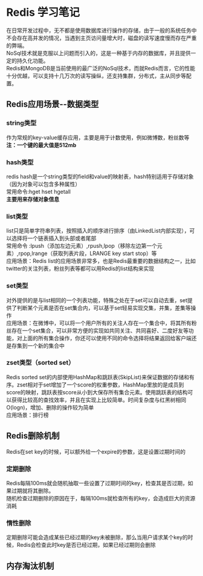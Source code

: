 # Redis 学习笔记
 在日常开发过程中，无不都是使用数据库进行操作的存储，由于一般的系统任务中不会存在高并发的情况，当遇到主页访问量增大时，磁盘的读写速度慢而存在严重的弊端。  
 NoSql技术就是克服以上问题而引入的，这是一种基于内存的数据库，并且提供一定的持久化功能。  
 Redis和MongoDB是当前使用的最广泛的NoSql技术，而就Redis而言，它的性能十分优越，可以支持十几万次的读写操纵，还支持集群，分布式，主从同步等配置。
 ## Redis应用场景--数据类型
 ### string类型
 作为常规的key-value缓存应用，主要是用于计数使用，例如微博数，粉丝数等  
 **注：一个键的最大值是512mb**
 ### hash类型
 redis hash是一个string类型的field和value的映射表，hash特别适用于存储对象（因为对象可以包含多种属性）  
 常用命令:hget hset hgetall  
 **主要用来存储对象信息**  
 ### list类型
 list只是简单字符串列表，按照插入的顺序进行排序（由LinkedList内部实现），可以选择将一个链表插入到头部或者尾部  
 常用命令 :lpush（添加左边元素）,rpush,lpop（移除左边第一个元素）,rpop,lrange（获取列表片段，LRANGE key start stop）等  
 应用场景：Redis list的应用场景非常多，也是Redis最重要的数据结构之一，比如twitter的关注列表，粉丝列表等都可以用Redis的list结构来实现
 ### set类型
 对外提供的是与list相同的一个列表功能，特殊之处在于set可以自动去重，set提供了判断某个元素是否在set集合内，可以基于set轻易实现交集，并集，差集等操作  
 应用场景：在微博中，可以将一个用户所有的关注人存在一个集合中，将其所有粉丝存在一个set集合，可以非常方便的实现如共同关注、共同喜好、二度好友等功能，对上面的所有集合操作，你还可以使用不同的命令选择将结果返回给客户端还是存集到一个新的集合中
 ### zset类型（sorted set）
 Redis sorted set的内部使用HashMap和跳跃表(SkipList)来保证数据的存储和有序。zset相对于set增加了一个score的权重参数，HashMap里放的是成员到score的映射，跳跃表按score从小到大保存所有集合元素。使用跳跃表的结构可以获得比较高的查找效率，并且在实现上比较简单。时间复杂度与红黑树相同O(logn)，增加、删除的操作较为简单  
 应用场景：排行榜
 ## Redis删除机制
 Redis在set key的时候，可以额外给一个expire的参数，这是设置过期时间的
 ### 定期删除
 Redis每隔100ms就会随机抽取一些设置了过期时间的key，检查其是否过期，如果过期就将其删除。  
 随机检查过期删除的原因在于，每隔100ms就检查所有的key，会造成巨大的资源消耗
 ### 惰性删除
 定期删除可能会造成某些已经过期的key未被删除，那么当用户请求某个key的时候，Redis会检查此时key是否已经过期，如果已经过期则会删除
 ## 内存淘汰机制
 